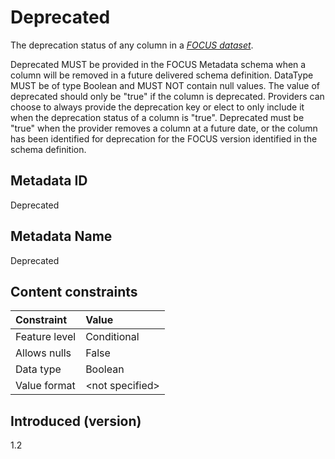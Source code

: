 # Deprecated

The deprecation status of any column in a [*FOCUS dataset*](#glossary:FOCUS-dataset).

Deprecated MUST be provided in the FOCUS Metadata schema when a column will be removed in a future delivered schema definition. DataType MUST be of type Boolean and MUST NOT contain null values. The value of deprecated should only be "true" if the column is deprecated. Providers can choose to always provide the deprecation key or elect to only include it when the deprecation status of a column is "true". Deprecated must be "true" when the provider removes a column at a future date, or the column has been identified for deprecation for the FOCUS version identified in the schema definition.

## Metadata ID

Deprecated

## Metadata Name

Deprecated

## Content constraints

| Constraint      | Value            |
|:----------------|:-----------------|
| Feature level   | Conditional      |
| Allows nulls    | False            |
| Data type       | Boolean          |
| Value format    | \<not specified> |

## Introduced (version)

1.2
